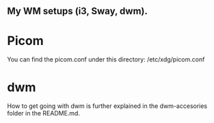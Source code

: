 ## My WM setups (i3, Sway, dwm). 

# Picom
You can find the picom.conf under this directory: /etc/xdg/picom.conf

# dwm
How to get going with dwm is further explained in the dwm-accesories folder in the README.md.
